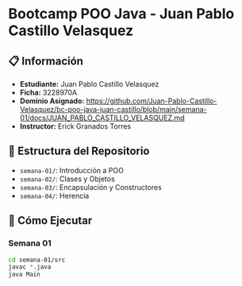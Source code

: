 # Bootcamp POO Java - Juan Pablo Castillo Velasquez

## 📋 Información

- **Estudiante:** Juan Pablo Castillo Velasquez
- **Ficha:** 3228970A
- **Dominio Asignado:** https://github.com/Juan-Pablo-Castillo-Velasquez/bc-poo-java-juan-castillo/blob/main/semana-01/docs/JUAN_PABLO_CASTILLO_VELASQUEZ.md
- **Instructor:** Erick Granados Torres

## 📁 Estructura del Repositorio

- `semana-01/`: Introducción a POO
- `semana-02/`: Clases y Objetos
- `semana-03/`: Encapsulación y Constructores
- `semana-04/`: Herencia

## 🚀 Cómo Ejecutar

### Semana 01
```bash
cd semana-01/src
javac *.java
java Main
